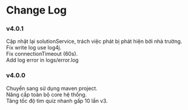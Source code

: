 # Change Log
### v4.0.1
Cập nhật lại solutionService, trách việc phát bị phát hiện bởi nhà trường.  
Fix write log use log4j.  
Fix connectionTimeout (60s).  
Add log error in logs/error.log

### v4.0.0
Chuyển sang sử dụng maven project.  
Nâng cấp toàn bộ core hệ thống.  
Tăng tốc độ tìm quiz nhanh gấp 10 lần v3.
